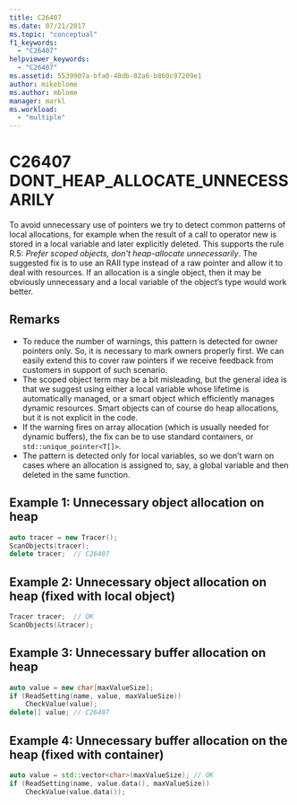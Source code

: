 ```yaml
---
title: C26407
ms.date: 07/21/2017
ms.topic: "conceptual"
f1_keywords:
  - "C26407"
helpviewer_keywords:
  - "C26407"
ms.assetid: 5539907a-bfa0-40db-82a6-b860c97209e1
author: mikeblome
ms.author: mblome
manager: markl
ms.workload:
  - "multiple"
---
```

# C26407 DONT_HEAP_ALLOCATE_UNNECESSARILY
To avoid unnecessary use of pointers we try to detect common patterns of local allocations, for example when the result of a call to operator new is stored in a local variable and later explicitly deleted. This supports the rule R.5: *Prefer scoped objects, don't heap-allocate unnecessarily*. The suggested fix is to use an RAII type instead of a raw pointer and allow it to deal with resources. If an allocation is a single object, then it may be obviously unnecessary and a local variable of the object’s type would work better.

## Remarks
- To reduce the number of warnings, this pattern is detected for owner pointers only. So, it is necessary to mark owners properly first. We can easily extend this to cover raw pointers if we receive feedback from customers in support of such scenario.
- The scoped object term may be a bit misleading, but the general idea is that we suggest using either a local variable whose lifetime is automatically managed, or a smart object which efficiently manages dynamic resources. Smart objects can of course do heap allocations, but it is not explicit in the code.
- If the warning fires on array allocation (which is usually needed for dynamic buffers), the fix can be to use standard containers, or `std::unique_pointer<T[]>`.
- The pattern is detected only for local variables, so we don’t warn on cases where an allocation is assigned to, say, a global variable and then deleted in the same function.

## Example 1: Unnecessary object allocation on heap

```cpp
auto tracer = new Tracer();
ScanObjects(tracer);
delete tracer;  // C26407
```

## Example 2: Unnecessary object allocation on heap (fixed with local object)

```cpp
Tracer tracer;  // OK
ScanObjects(&tracer);
```

## Example 3: Unnecessary buffer allocation on heap

```cpp
auto value = new char[maxValueSize];
if (ReadSetting(name, value, maxValueSize))
    CheckValue(value);
delete[] value; // C26407
```

## Example 4: Unnecessary buffer allocation on the heap (fixed with container)

```cpp
auto value = std::vector<char>(maxValueSize); // OK
if (ReadSetting(name, value.data(), maxValueSize))
    CheckValue(value.data());
```
